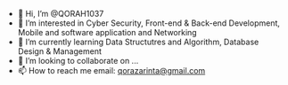 - 👋 Hi, I’m @QORAH1037
- 👀 I’m interested in Cyber Security, Front-end & Back-end Development, Mobile and software application and Networking
- 🌱 I’m currently learning Data Structutres and Algorithm, Database Design & Management 
- 💞️ I’m looking to collaborate on ...
- 📫 How to reach me email: qorazarinta@gmail.com

<!---
QORAH1037/QORAH1037 is a ✨ special ✨ repository because its `README.md` (this file) appears on your GitHub profile.
You can click the Preview link to take a look at your changes.
--->
